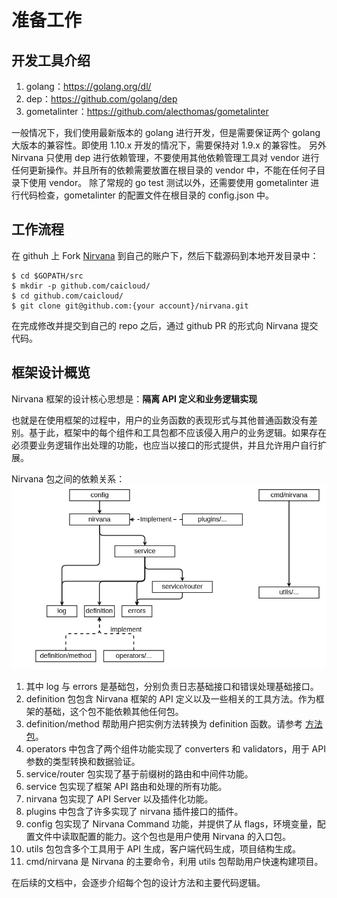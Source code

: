 # 准备工作

## 开发工具介绍
1. golang：https://golang.org/dl/
1. dep：https://github.com/golang/dep
1. gometalinter：https://github.com/alecthomas/gometalinter

一般情况下，我们使用最新版本的 golang 进行开发，但是需要保证两个 golang 大版本的兼容性。即使用 1.10.x 开发的情况下，需要保持对 1.9.x 的兼容性。
另外 Nirvana 只使用 dep 进行依赖管理，不要使用其他依赖管理工具对 vendor 进行任何更新操作。并且所有的依赖需要放置在根目录的 vendor 中，不能在任何子目录下使用 vendor。
除了常规的 go test 测试以外，还需要使用 gometalinter 进行代码检查，gometalinter 的配置文件在根目录的 config.json 中。

## 工作流程

在 githuh 上 Fork [Nirvana](https://github.com/caicloud/nirvana/) 到自己的账户下，然后下载源码到本地开发目录中：
```
$ cd $GOPATH/src
$ mkdir -p github.com/caicloud/
$ cd github.com/caicloud/
$ git clone git@github.com:{your account}/nirvana.git
```
在完成修改并提交到自己的 repo 之后，通过 github PR 的形式向 Nirvana 提交代码。

## 框架设计概览

Nirvana 框架的设计核心思想是：**隔离 API 定义和业务逻辑实现**

也就是在使用框架的过程中，用户的业务函数的表现形式与其他普通函数没有差别。基于此，框架中的每个组件和工具包都不应该侵入用户的业务逻辑。如果存在必须要业务逻辑作出处理的功能，也应当以接口的形式提供，并且允许用户自行扩展。

Nirvana 包之间的依赖关系：
![packages](./images/packages.png)

1. 其中 log 与 errors 是基础包，分别负责日志基础接口和错误处理基础接口。
1. definition 包包含 Nirvana 框架的 API 定义以及一些相关的工具方法。作为框架的基础，这个包不能依赖其他任何包。
1. definition/method 帮助用户把实例方法转换为 definition 函数。请参考 [方法包](../concepts/method.md)。
1. operators 中包含了两个组件功能实现了 converters 和 validators，用于 API 参数的类型转换和数据验证。
1. service/router 包实现了基于前缀树的路由和中间件功能。
1. service 包实现了框架 API 路由和处理的所有功能。
1. nirvana 包实现了 API Server 以及插件化功能。
1. plugins 中包含了许多实现了 nirvana 插件接口的插件。
1. config 包实现了 Nirvana Command 功能，并提供了从 flags，环境变量，配置文件中读取配置的能力。这个包也是用户使用 Nirvana 的入口包。
1. utils 包包含多个工具用于 API 生成，客户端代码生成，项目结构生成。
1. cmd/nirvana 是 Nirvana 的主要命令，利用 utils 包帮助用户快速构建项目。

在后续的文档中，会逐步介绍每个包的设计方法和主要代码逻辑。
